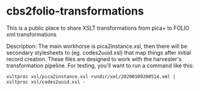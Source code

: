 # cbs2folio-transformations
This is a public place to share XSLT transformations from pica+ to FOLIO xml transformations

Description: The main workhorse is pica2instance.xsl, then there will be secondary stylesheets
  to (eg. codes2uuid.xsl) that map things after initial record creation.  These files are designed to work
  with the harvester's transformation pipeline.  For testing, you'll want to run a command like this:

  `xsltproc xsl/pica2instance.xsl rundir/xml/20200109200514.xml | xsltproc xsl/codes2uuid.xsl -`
